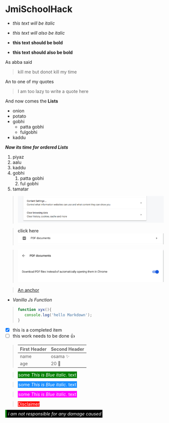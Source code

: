 # JmiSchoolHack
* *this text will be italic*

 * _this text will also be italic_

 *  **this text should be bold**

 * __this text should also be bold__

 As abba said
 >kill me but donot kill my time

An to one of my quotes
>I am too lazy to write a quote here

And now comes the **Lists**
* onion
* potato
* gobhi
  * patta gobhi
  * fulgobhi
* kaddu

**_Now its time for ordered Lists_**

1.  piyaz
2.  aalu
3.  kaddu
4.  gobhi
    1.  patta gobhi
    2.  ful gobhi
5.  tamatar

>![test](./images/1.png)

>__click here__
>![test2](./images/2.png)

>![test3](./images/3.png)

>[An anchor ](https://linkedin.com/in/ibnjunaid)

* _Vanilla Js Function_

>```javascript
>function xyx(){
>    console.log('hello Markdown');
>}
>```
- [x] this is a completed item
- [ ] this work needs to be done :+1:

> First Header | Second Header
>------------ | -------------
>name | osama :sparkles:
>age  | 20 :rocket:

><span style="background-color:green;color:white;padding:2px;">some *This is Blue italic.* text</span>

><span style="background-color:dodgerblue;color:white;padding:2px;">some *This is Blue italic.* text</span>

><span style="background-color:magenta;color:white;padding:2px;">some *This is Blue italic.* text</span>

><span style ="background-color:red;color:white;padding:2pxl">Disclaimer</span>

<i style="background:black;color:white;padding:4px;border-left:5px solid green"> i am not responsible for any damage caused </i>

